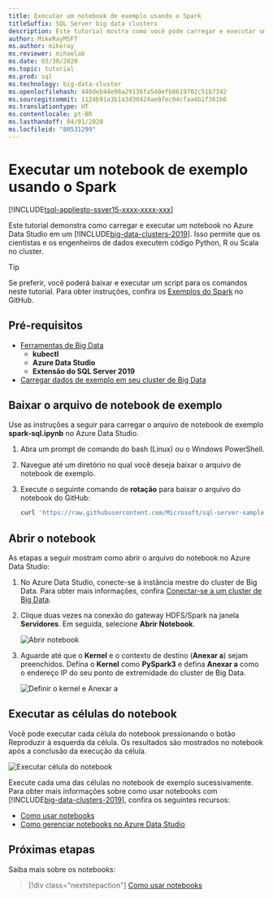 ```yaml
---
title: Executar um notebook de exemplo usando o Spark
titleSuffix: SQL Server big data clusters
description: Este tutorial mostra como você pode carregar e executar um notebook Spark de exemplo em um [!INCLUDE[big-data-clusters-2019](../includes/ssbigdataclusters-ver15.md)].
author: MikeRayMSFT
ms.author: mikeray
ms.reviewer: mihaelab
ms.date: 03/30/2020
ms.topic: tutorial
ms.prod: sql
ms.technology: big-data-cluster
ms.openlocfilehash: 440deb44e98a29136fa540efb8619702c51b7342
ms.sourcegitcommit: 1124b91a3b1a3d30424ae0fec04cfaa4b1f361b6
ms.translationtype: HT
ms.contentlocale: pt-BR
ms.lasthandoff: 04/01/2020
ms.locfileid: "80531299"
---
```

# <a name="run-a-sample-notebook-using-spark"></a>Executar um notebook de exemplo usando o Spark

[!INCLUDE[tsql-appliesto-ssver15-xxxx-xxxx-xxx](../includes/tsql-appliesto-ssver15-xxxx-xxxx-xxx.md)]

Este tutorial demonstra como carregar e executar um notebook no Azure Data Studio em um [!INCLUDE[big-data-clusters-2019](../includes/ssbigdataclusters-ver15.md)]. Isso permite que os cientistas e os engenheiros de dados executem código Python, R ou Scala no cluster.

> [!TIP]
> Se preferir, você poderá baixar e executar um script para os comandos neste tutorial. Para obter instruções, confira os [Exemplos do Spark](https://github.com/Microsoft/sql-server-samples/tree/master/samples/features/sql-big-data-cluster/spark) no GitHub.

## <a name="prerequisites"></a><a id="prereqs"></a> Pré-requisitos

- [Ferramentas de Big Data](deploy-big-data-tools.md)
   - **kubectl**
   - **Azure Data Studio**
   - **Extensão do SQL Server 2019**
- [Carregar dados de exemplo em seu cluster de Big Data](tutorial-load-sample-data.md)

## <a name="download-the-sample-notebook-file"></a>Baixar o arquivo de notebook de exemplo

Use as instruções a seguir para carregar o arquivo de notebook de exemplo **spark-sql.ipynb** no Azure Data Studio.

1. Abra um prompt de comando do bash (Linux) ou o Windows PowerShell.

1. Navegue até um diretório no qual você deseja baixar o arquivo de notebook de exemplo.

1. Execute o seguinte comando de **rotação** para baixar o arquivo do notebook do GitHub:

   ```bash
   curl 'https://raw.githubusercontent.com/Microsoft/sql-server-samples/master/samples/features/sql-big-data-cluster/spark/data-loading/transform-csv-files.ipynb' -o transform-csv-files.ipynb
   ```

## <a name="open-the-notebook"></a>Abrir o notebook

As etapas a seguir mostram como abrir o arquivo do notebook no Azure Data Studio:

1. No Azure Data Studio, conecte-se à instância mestre do cluster de Big Data. Para obter mais informações, confira [Conectar-se a um cluster de Big Data](connect-to-big-data-cluster.md).

1. Clique duas vezes na conexão do gateway HDFS/Spark na janela **Servidores**. Em seguida, selecione **Abrir Notebook**.

   ![Abrir notebook](media/notebook-tutorial-spark/azure-data-studio-open-notebook.png)

1. Aguarde até que o **Kernel** e o contexto de destino (**Anexar a**) sejam preenchidos. Defina o **Kernel** como **PySpark3** e defina **Anexar a** como o endereço IP do seu ponto de extremidade do cluster de Big Data.

   ![Definir o kernel e Anexar a](media/notebook-tutorial-spark/set-kernel-and-attach-to.png)

## <a name="run-the-notebook-cells"></a>Executar as células do notebook

Você pode executar cada célula do notebook pressionando o botão Reproduzir à esquerda da célula. Os resultados são mostrados no notebook após a conclusão da execução da célula.

![Executar célula do notebook](media/notebook-tutorial-spark/run-notebook-cell.png)

Execute cada uma das células no notebook de exemplo sucessivamente. Para obter mais informações sobre como usar notebooks com [!INCLUDE[big-data-clusters-2019](../includes/ssbigdataclusters-ss-nover.md)], confira os seguintes recursos:

- [Como usar notebooks](../azure-data-studio/notebooks-guidance.md)
- [Como gerenciar notebooks no Azure Data Studio](notebooks-manage-bdc.md)

## <a name="next-steps"></a>Próximas etapas

Saiba mais sobre os notebooks:
> [!div class="nextstepaction"]
> [Como usar notebooks](../azure-data-studio/notebooks-guidance.md)

